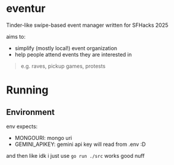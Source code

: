 # eventur
Tinder-like swipe-based event manager written for SFHacks 2025

aims to: 
- simplify (mostly local!) event organization 
- help people attend events they are interested in
> e.g. raves, pickup games, protests

# Running

## Environment
env expects:
- MONGOURI: mongo uri
- GEMINI_APIKEY: gemini api key
will read from .env :D

and then like idk i just use ``go run ./src`` works good nuff

